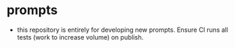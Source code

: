 # prompts

- this repository is entirely for developing new prompts. Ensure CI runs all tests (work to increase volume) on publish.
